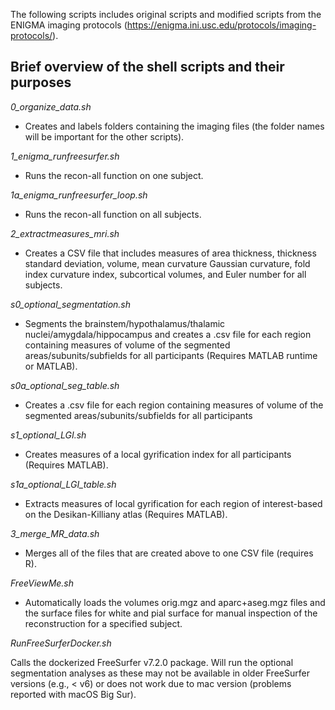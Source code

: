 The following scripts includes original scripts and modified scripts from the ENIGMA imaging protocols (https://enigma.ini.usc.edu/protocols/imaging-protocols/).

## Brief overview of the shell scripts and their purposes

_0_organize_data.sh_

* Creates and labels folders containing the imaging files (the folder names will be important for the other scripts).

_1_enigma_runfreesurfer.sh_

* Runs the recon-all function on one subject.

_1a_enigma_runfreesurfer_loop.sh_

* Runs the recon-all function on all subjects.

_2_extractmeasures_mri.sh_

* Creates a CSV file that includes measures of area thickness, thickness standard deviation, volume, mean curvature Gaussian curvature, fold index curvature index, subcortical volumes, and Euler number for all subjects.

_s0_optional_segmentation.sh_

* Segments the brainstem/hypothalamus/thalamic nuclei/amygdala/hippocampus and creates a .csv file for each region containing measures of volume of the segmented areas/subunits/subfields for all participants (Requires MATLAB runtime or MATLAB).

_s0a_optional_seg_table.sh_

* Creates a .csv file for each region containing measures of volume of the segmented areas/subunits/subfields for all participants

_s1_optional_LGI.sh_

* Creates measures of a local gyrification index for all participants (Requires MATLAB).

_s1a_optional_LGI_table.sh_

* Extracts measures of local gyrification for each region of interest-based on the Desikan-Killiany atlas (Requires MATLAB).

_3_merge_MR_data.sh_

* Merges all of the files that are created above to one CSV file (requires R).

_FreeViewMe.sh_

* Automatically loads the volumes orig.mgz and aparc+aseg.mgz files and the surface files for white and pial surface for manual inspection of the reconstruction for a specified subject.  

_RunFreeSurferDocker.sh_

Calls the dockerized FreeSurfer v7.2.0 package. Will run the optional segmentation analyses as these may not be available in older FreeSurfer versions (e.g., < v6) or does not work due to mac version (problems reported with macOS Big Sur).   
